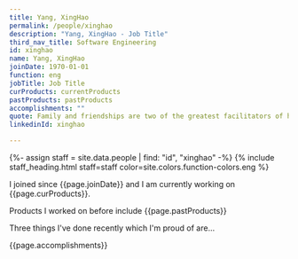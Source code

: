 ```yaml
---
title: Yang, XingHao
permalink: /people/xinghao
description: "Yang, XingHao - Job Title"
third_nav_title: Software Engineering
id: xinghao
name: Yang, XingHao
joinDate: 1970-01-01
function: eng
jobTitle: Job Title
curProducts: currentProducts
pastProducts: pastProducts
accomplishments: ""
quote: Family and friendships are two of the greatest facilitators of happiness.
linkedinId: xinghao

---
```


{%- assign staff = site.data.people | find: "id", "xinghao" -%}
{% include staff_heading.html staff=staff color=site.colors.function-colors.eng %}

<p>I joined since {{page.joinDate}} and I am currently working on {{page.curProducts}}.</p>

<p>Products I worked on before include {{page.pastProducts}}</p>

<p>Three things I've done recently which I'm proud of are...</p>
{{page.accomplishments}}
